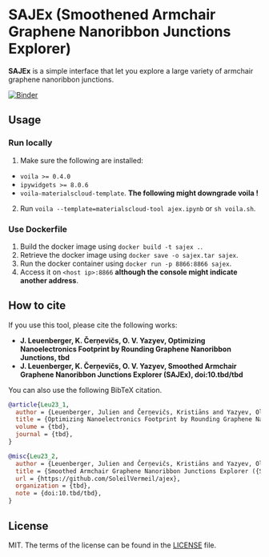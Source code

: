 # SAJEx (Smoothened Armchair Graphene Nanoribbon Junctions Explorer)

**SAJEx** is a simple interface that let you explore a large variety of armchair graphene nanoribbon junctions.

[![Binder](https://mybinder.org/badge_logo.svg)](https://mybinder.org/v2/gh/SoleilVermeil/sajex/main?urlpath=%2Fvoila%2Frender%2FSAJEx.ipynb)

## Usage

### Run locally

1. Make sure the following are installed:
* `voila >= 0.4.0`
* `ipywidgets >= 8.0.6`
* `voila-materialscloud-template`. **The following might downgrade voila !**
2. Run `voila --template=materialscloud-tool ajex.ipynb` or `sh voila.sh`.

### Use Dockerfile

1. Build the docker image using `docker build -t sajex .`.
2. Retrieve the docker image using `docker save -o sajex.tar sajex`.
3. Run the docker container using `docker run -p 8866:8866 sajex`.
4. Access it on `<host ip>:8866` **although the console might indicate another address**.

## How to cite

If you use this tool, please cite the following works:

* **J. Leuenberger, K. Čerņevičs, O. V. Yazyev, Optimizing Nanoelectronics Footprint by Rounding Graphene Nanoribbon Junctions, tbd**
* **J. Leuenberger, K. Čerņevičs, O. V. Yazyev, Smoothed Armchair Graphene Nanoribbon Junctions Explorer (SAJEx), doi:10.tbd/tbd**

You can also use the following BibTeX citation.

```bibtex
@article{Leu23_1,
  author = {Leuenberger, Julien and Čerņevičs, Kristiāns and Yazyev, Oleg V.},
  title = {Optimizing Nanoelectronics Footprint by Rounding Graphene Nanoribbon Junctions},
  volume = {tbd},
  journal = {tbd},
}

@misc{Leu23_2,
  author = {Leuenberger, Julien and Čerņevičs, Kristiāns and Yazyev, Oleg V.},
  title = {Smoothed Armchair Graphene Nanoribbon Junctions Explorer ({SAJEx})},
  url = {https://github.com/SoleilVermeil/ajex},
  organization = {tbd},
  note = {doi:10.tbd/tbd},
}
```
## License

MIT. The terms of the license can be found in the [LICENSE](LICENSE) file.
